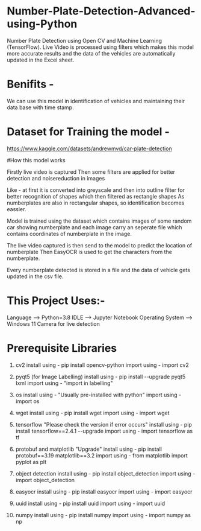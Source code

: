# Number-Plate-Detection-Advanced-using-Python
Number Plate Detection using Open CV and Machine Learning (TensorFlow). Live Video is processed using filters which makes this model more accurate results and the data of the vehicles are automatically updated in the Excel sheet.

# Benifits - 
We can use this model in identification of vehicles and maintaining their data base with time stamp. 

# Dataset for Training the model -
https://www.kaggle.com/datasets/andrewmvd/car-plate-detection

#How this model works

Firstly live video is captured
Then some filters are applied for better detection and noisereduction in images

Like - at first it is converted into greyscale and then into outline filter for better recognition of shapes which then filtered as rectangle shapes
As numberplates are also in rectangular shapes, so identification becomes eassier.

Model is trained using the dataset which contains images of some random car showing numberplate and each image carry an seperate file which contains coordinates of numberplate in the image.

The live video captured is then send to the model to predict the location of numberplate
Then EasyOCR is used to get the characters from the numberplate.

Every numberplate detected is stored in a file and the data of vehicle gets updated in the csv file.

# This Project Uses:-
Language --> Python=3.8 
IDLE --> Jupyter Notebook
Operating System --> Windows 11
Camera for live detection

# Prerequisite Libraries

1. cv2
install using - pip install opencv-python
import using - import cv2

2. pyqt5 (for Image Labelling)
install using - pip install --upgrade pyqt5 lxml
import using - "import in labelling"

3. os
install using - "Usually pre-installed with python"
import using - import os

4. wget
install using - pip install wget
import using - import wget

5. tensorflow "Please check the version if error occurs"
install using - pip install tensorflow==2.4.1 --upgrade
import using - import tensorflow as tf

6. protobuf and matplotlib "Upgrade"
install using - pip install protobuf==3.19 matplotlib==3.2
import using - from matplotlib import pyplot as plt

7. object detection
install using - pip install object_detection
import using - import object_detection

8. easyocr
install using  - pip install easyocr
import using - import easyocr

9. uuid
install using - pip install uuid
import using - import uuid

10. numpy
install using - pip install numpy
import using - import numpy as np
